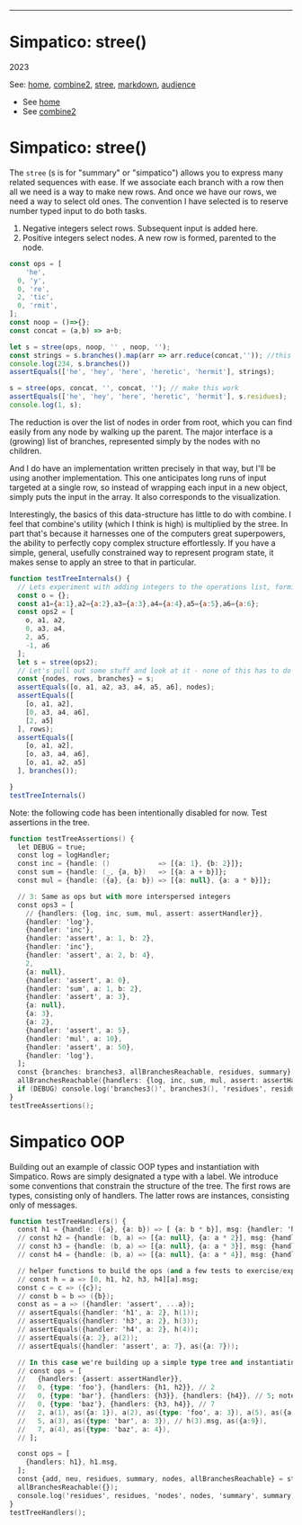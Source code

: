 <!--
<!DOCTYPE html>
<head>
  <title>Simpatico: stree()</title>
  <link class="testable" id="favicon" rel="icon" type="image/svg+xml" href="data:image/svg+xml,
    <svg xmlns='http://www.w3.org/2000/svg' viewBox='0 0 1 1'>
        <rect width='1' height='1' fill='white' />
    </svg>"
  >
  <link rel="stylesheet" href="/style.css">
  <link class="hljs" rel="stylesheet" href="/kata/highlight.github.css">
  <script class="testable" src="testable.js" type="module"></script>
  <script class="hljs" type="module">
    import hljs from '/kata/highlight.min.js';
    import javascript from '/kata/highlight.javascript.min.js';
    const d=document, elts = a => d.querySelectorAll(a);
    hljs.registerLanguage('javascript', javascript);
    d.addEventListener('DOMContentLoaded', () =>
      elts('pre code').forEach(block =>
        hljs.highlightElement(block)));
  </script>
</head>
-->
_________________________________________________________
# Simpatico: stree()
2023

See:
[home](/),
[combine2](./combine2.md),
[stree](./stree),
[markdown](/kata/markdown.md),
[audience](/audience.md)

  - See [home](/index.html)
  - See [combine2](./combine2.md)

# Simpatico: stree()
The `stree` (s is for "summary" or "simpatico") allows you to express
many related sequences with ease.
If we associate each branch with a row then all we need is a way to make new rows.
And once we have our rows, we need a way to select old ones.
The convention I have selected is to reserve number typed input to do both tasks.

  1. Negative integers select rows. Subsequent input is added here.
  1. Positive integers select nodes. A new row is formed, parented to the node.

```js
const ops = [
    'he',
  0, 'y',
  0, 're',
  2, 'tic',
  0, 'rmit',
];
const noop = ()=>{};
const concat = (a,b) => a+b;

let s = stree(ops, noop, '' , noop, '');
const strings = s.branches().map(arr => arr.reduce(concat,'')); //this already works
console.log(234, s.branches())
assertEquals(['he', 'hey', 'here', 'heretic', 'hermit'], strings);

s = stree(ops, concat, '', concat, ''); // make this work
assertEquals(['he', 'hey', 'here', 'heretic', 'hermit'], s.residues);
console.log(1, s);

```

The reduction is over the list of nodes in order from root, which you can find easily from any node by walking up the parent.
The major interface is a (growing) list of branches, represented simply by the nodes with no children.

And I do have an implementation written precisely in that way, but I'll be using another implementation.
This one anticipates long runs of input targeted at a single row, so instead of wrapping each input in a new object, simply puts the input in the array.
It also corresponds to the visualization.

Interestingly, the basics of this data-structure has little to do with combine.
I feel that combine's utility (which I think is high) is multiplied by the stree.
In part that's because it harnesses one of the computers great superpowers, the ability to perfectly copy complex structure effortlessly.
If you have a simple, general, usefully constrained way to represent program state, it makes sense to apply an stree to that in particular.

```js
function testTreeInternals() {
  // Lets experiment with adding integers to the operations list, forming a trie
  const o = {};
  const a1={a:1},a2={a:2},a3={a:3},a4={a:4},a5={a:5},a6={a:6};
  const ops2 = [
    o, a1, a2,
    0, a3, a4,
    2, a5,
    -1, a6
  ];
  let s = stree(ops2);
  // Let's pull out some stuff and look at it - none of this has to do with combine()
  const {nodes, rows, branches} = s;
  assertEquals([o, a1, a2, a3, a4, a5, a6], nodes);
  assertEquals([
    [o, a1, a2],
    [0, a3, a4, a6],
    [2, a5]
  ], rows);
  assertEquals([
    [o, a1, a2],
    [o, a3, a4, a6],
    [o, a1, a2, a5]
  ], branches());

}
testTreeInternals()
```
Note: the following code has been intentionally disabled for now.
Test assertions in the tree.
```ada
function testTreeAssertions() {
  let DEBUG = true;
  const log = logHandler;
  const inc = {handle: ()            => [{a: 1}, {b: 2}]};
  const sum = {handle: (_, {a, b})   => [{a: a + b}]};
  const mul = {handle: ({a}, {a: b}) => [{a: null}, {a: a * b}]};

  // 3: Same as ops but with more interspersed integers
  const ops3 = [
    // {handlers: {log, inc, sum, mul, assert: assertHandler}},
    {handler: 'log'},
    {handler: 'inc'},
    {handler: 'assert', a: 1, b: 2},
    {handler: 'inc'},
    {handler: 'assert', a: 2, b: 4},
    2,
    {a: null},
    {handler: 'assert', a: 0},
    {handler: 'sum', a: 1, b: 2},
    {handler: 'assert', a: 3},
    {a: null},
    {a: 3},
    {a: 2},
    {handler: 'assert', a: 5},
    {handler: 'mul', a: 10},
    {handler: 'assert', a: 50},
    {handler: 'log'},
  ];
  const {branches: branches3, allBranchesReachable, residues, summary} = stree(ops3);
  allBranchesReachable({handlers: {log, inc, sum, mul, assert: assertHandler}});
  if (DEBUG) console.log('branches3()', branches3(), 'residues', residues, 'summary', summary);
}
testTreeAssertions();
```

# Simpatico OOP
Building out an example of classic OOP types and instantiation with Simpatico.
Rows are simply designated a type with a label.
We introduce some conventions that constrain the structure of the tree.
The first rows are types, consisting only of handlers.
The latter rows are instances, consisting only of messages.

```ada
function testTreeHandlers() {
  const h1 = {handle: ({a}, {a: b}) => [ {a: b * b}], msg: {handler: 'h1', a: 2}};
  // const h2 = {handle: (b, a) => [{a: null}, {a: a * 2}], msg: {handler: 'h2', a: 2}};
  // const h3 = {handle: (b, a) => [{a: null}, {a: a * 3}], msg: {handler: 'h3', a: 2}};
  // const h4 = {handle: (b, a) => [{a: null}, {a: a * 4}], msg: {handler: 'h4', a: 2}};

  // helper functions to build the ops (and a few tests to exercise/explain the intended use as authoring tools
  // const h = a => [0, h1, h2, h3, h4][a].msg;
  const c = c => ({c});
  // const b = b => ({b});
  const as = a => ({handler: 'assert', ...a});
  // assertEquals({handler: 'h1', a: 2}, h(1));
  // assertEquals({handler: 'h3', a: 2}, h(3));
  // assertEquals({handler: 'h4', a: 2}, h(4));
  // assertEquals({a: 2}, a(2));
  // assertEquals({handler: 'assert', a: 7}, as({a: 7}));

  // In this case we're building up a simple type tree and instantiating some of the types (and asserting things)
  // const ops = [
  //   {handlers: {assert: assertHandler}},
  //   0, {type: 'foo'}, {handlers: {h1, h2}}, // 2
  //   0, {type: 'bar'}, {handlers: {h3}}, {handlers: {h4}}, // 5; note the split handlers
  //   0, {type: 'baz'}, {handlers: {h3, h4}}, // 7
  //   2, a(1), as({a: 1}), a(2), as({type: 'foo', a: 3}), a(5), as({a: 8}),
  //   5, a(3), as({type: 'bar', a: 3}), // h(3).msg, as({a:9}),
  //   7, a(4), as({type: 'baz', a: 4}),
  // ];

  const ops = [
    {handlers: h1}, h1.msg,
  ];
  const {add, neu, residues, summary, nodes, allBranchesReachable} = stree(ops);
  allBranchesReachable({});
  console.log('residues', residues, 'nodes', nodes, 'summary', summary);
}
testTreeHandlers();
```
